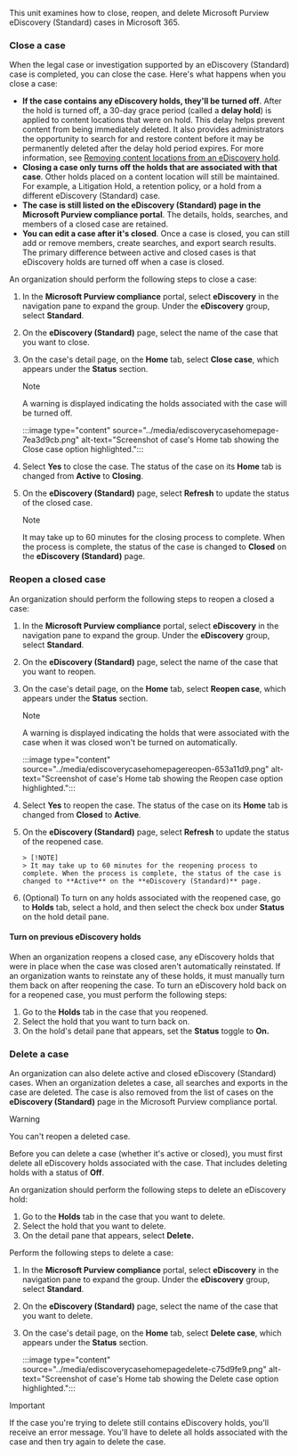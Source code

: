 This unit examines how to close, reopen, and delete Microsoft Purview eDiscovery (Standard) cases in Microsoft 365.

### Close a case

When the legal case or investigation supported by an eDiscovery (Standard) case is completed, you can close the case. Here's what happens when you close a case:

 -  **If the case contains any eDiscovery holds, they'll be turned off**. After the hold is turned off, a 30-day grace period (called a **delay hold**) is applied to content locations that were on hold. This delay helps prevent content from being immediately deleted. It also provides administrators the opportunity to search for and restore content before it may be permanently deleted after the delay hold period expires. For more information, see [Removing content locations from an eDiscovery hold](/microsoft-365/compliance/create-ediscovery-holds?azure-portal=true).
 -  **Closing a case only turns off the holds that are associated with that case**. Other holds placed on a content location will still be maintained. For example, a Litigation Hold, a retention policy, or a hold from a different eDiscovery (Standard) case.
 -  **The case is still listed on the eDiscovery (Standard) page in the Microsoft Purview compliance portal**. The details, holds, searches, and members of a closed case are retained.
 -  **You can edit a case after it's closed**. Once a case is closed, you can still add or remove members, create searches, and export search results. The primary difference between active and closed cases is that eDiscovery holds are turned off when a case is closed.

An organization should perform the following steps to close a case:

1.  In the **Microsoft Purview compliance** portal, select **eDiscovery** in the navigation pane to expand the group. Under the **eDiscovery** group, select **Standard**.
2.  On the **eDiscovery (Standard)** page, select the name of the case that you want to close.
3.  On the case's detail page, on the **Home** tab, select **Close case**, which appears under the **Status** section.
    
    > [!NOTE]
    > A warning is displayed indicating the holds associated with the case will be turned off.
    
    :::image type="content" source="../media/ediscoverycasehomepage-7ea3d9cb.png" alt-text="Screenshot of case's Home tab showing the Close case option highlighted.":::
    
4.  Select **Yes** to close the case. The status of the case on its **Home** tab is changed from **Active** to **Closing**.
5.  On the **eDiscovery (Standard)** page, select **Refresh** to update the status of the closed case.
    
    > [!NOTE]
    > It may take up to 60 minutes for the closing process to complete. When the process is complete, the status of the case is changed to **Closed** on the **eDiscovery (Standard)** page.

### Reopen a closed case

An organization should perform the following steps to reopen a closed a case:

1.  In the **Microsoft Purview compliance** portal, select **eDiscovery** in the navigation pane to expand the group. Under the **eDiscovery** group, select **Standard**.
2.  On the **eDiscovery (Standard)** page, select the name of the case that you want to reopen.
3.  On the case's detail page, on the **Home** tab, select **Reopen case**, which appears under the **Status** section.
    
    > [!NOTE]
    > A warning is displayed indicating the holds that were associated with the case when it was closed won't be turned on automatically.
    
    :::image type="content" source="../media/ediscoverycasehomepagereopen-653a11d9.png" alt-text="Screenshot of case's Home tab showing the Reopen case option highlighted.":::
    
4.  Select **Yes** to reopen the case. The status of the case on its **Home** tab is changed from **Closed** to **Active**.
5.  On the **eDiscovery (Standard)** page, select **Refresh** to update the status of the reopened case.
    
        > [!NOTE]
        > It may take up to 60 minutes for the reopening process to complete. When the process is complete, the status of the case is changed to **Active** on the **eDiscovery (Standard)** page.
6.  (Optional) To turn on any holds associated with the reopened case, go to **Holds** tab, select a hold, and then select the check box under **Status** on the hold detail pane.

#### Turn on previous eDiscovery holds

When an organization reopens a closed case, any eDiscovery holds that were in place when the case was closed aren't automatically reinstated. If an organization wants to reinstate any of these holds, it must manually turn them back on after reopening the case. To turn an eDiscovery hold back on for a reopened case, you must perform the following steps:

1.  Go to the **Holds** tab in the case that you reopened.
2.  Select the hold that you want to turn back on.
3.  On the hold's detail pane that appears, set the **Status** toggle to **On.**

### Delete a case

An organization can also delete active and closed eDiscovery (Standard) cases. When an organization deletes a case, all searches and exports in the case are deleted. The case is also removed from the list of cases on the **eDiscovery (Standard)** page in the Microsoft Purview compliance portal.

> [!WARNING]
> You can't reopen a deleted case.

Before you can delete a case (whether it's active or closed), you must first delete all eDiscovery holds associated with the case. That includes deleting holds with a status of **Off**.

An organization should perform the following steps to delete an eDiscovery hold:

1.  Go to the **Holds** tab in the case that you want to delete.
2.  Select the hold that you want to delete.
3.  On the detail pane that appears, select **Delete.**

Perform the following steps to delete a case:

1.  In the **Microsoft Purview compliance** portal, select **eDiscovery** in the navigation pane to expand the group. Under the **eDiscovery** group, select **Standard**.
2.  On the **eDiscovery (Standard)** page, select the name of the case that you want to delete.
3.  On the case's detail page, on the **Home** tab, select **Delete case**, which appears under the **Status** section.
    
    :::image type="content" source="../media/ediscoverycasehomepagedelete-c75d9fe9.png" alt-text="Screenshot of case's Home tab showing the Delete case option highlighted.":::
    

> [!IMPORTANT]
> If the case you're trying to delete still contains eDiscovery holds, you'll receive an error message. You'll have to delete all holds associated with the case and then try again to delete the case.

